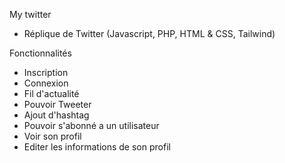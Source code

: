 My twitter
- Réplique de Twitter (Javascript, PHP, HTML & CSS, Tailwind)

Fonctionnalités 
- Inscription
- Connexion 
- Fil d'actualité
- Pouvoir Tweeter 
- Ajout d'hashtag
- Pouvoir s'abonné a un utilisateur
- Voir son profil
- Editer les informations de son profil

